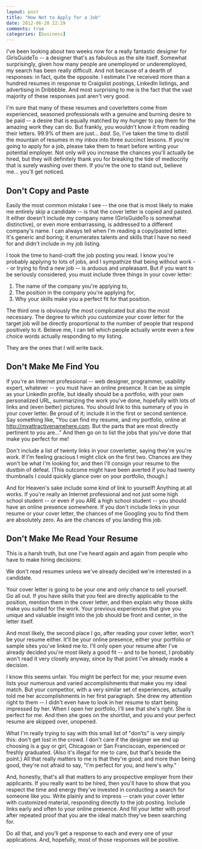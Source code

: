 ```yaml
---
layout: post
title: "How Not to Apply for a Job"
date: 2012-06-20 22:29
comments: true
categories: [business]
---
```

I've been looking about two weeks now for a really fantastic designer for GirlsGuideTo -- a designer that's as fabulous as the site itself. Somewhat surprisingly, given how many people are unemployed or underemployed, my search has been really difficult. And not because of a dearth of responses: in fact, quite the opposite. I estimate I've received more than a hundred resumes in response to Craigslist postings, LinkedIn listings, and advertising in Dribbbble. And most surprising to me is the fact that the vast majority of these responses just aren't very good.

I'm sure that many of these resumes and coverletters come from experienced, seasoned professionals with a genuine and burning desire to be paid -- a desire that is equally matched by my hunger to pay them for the amazing work they can do. But frankly, you wouldn't know it from reading their letters. 99.9% of them are just... *bad*. So, I've taken the time to distill the mountain of resumes in my inbox into three succinct lessons. If you're going to apply for a job, please take them to heart before writing your potential employer. Not only will you increase the chances you'll actually be hired, but they will definitely thank you for breaking the tide of mediocrity that is surely washing over them. If you're the one to stand out, believe me... you'll get noticed.

<!-- more -->

## Don't Copy and Paste
Easily the most common mistake I see -- the one that is most likely to make me entirely skip a candidate -- is that the cover letter is copied and pasted. It either doesn't include my company name (GirlsGuideTo is somewhat distinctive), or even more embarrassing, is addressed to a different company's name. I can always tell when I'm reading a copy/pasted letter. It's generic and boring; it enumerates talents and skills that I have no need for and didn't include in my job listing.

I took the time to hand-craft the job posting you read. I know you're probably applying to lots of jobs, and I sympathize that being without work -- or trying to find a new job -- is arduous and unpleasant. But if you want to be seriously considered, you must include three things in your cover letter:

1. The name of the company you're applying to,
2. The position in the company you're applying for,
3. Why your skills make you a perfect fit for that position.

The third one is obviously the most complicated but also the most necessary. The degree to which you customize your cover letter for the target job will be directly proportional to the number of people that respond positively to it. Believe me, I can tell which people actually wrote even a few choice words actually responding to my listing.

They are the ones that I will write back.

## Don't Make Me Find You
If you're an Internet professional -- web designer, programmer, usability expert, whatever -- you must have an online presence. It can be as simple as your LinkedIn profile, but ideally should be a portfolio, with your own personalized URL, summarizing the work you've done, hopefully with lots of links and (even better) pictures. You should link to this summary of you in your cover letter. Be proud of it; include it in the first or second sentence. Say something like, "You can find my resume, and my portfolio, online at http://myattractivenamehere.com. But the parts that are most directly pertinent to you are..." And then go on to list the jobs that you've done that make you perfect for me!

Don't include a list of twenty links in your coverletter, saying they're you're work. If I'm feeling gracious I might click on the first two. Chances are they won't be what I'm looking for, and then I'll consign your resume to the dustbin of defeat. (This outcome might have been averted if you had twenty thumbnails I could quickly glance over on your portfolio, though.)

And for Heaven's sake include some kind of link to yourself! Anything at all works. If you're really an Internet professional and not just some high school student -- or even if you ARE a high school student -- you should have an online presence somewhere. If you don't include links in your resume or your cover letter, the chances of me Googling you to find them are absolutely zero. As are the chances of you landing this job.

## Don't Make Me Read Your Resume
This is a harsh truth, but one I've heard again and again from people who have to make hiring decisions:

We don't read resumes unless we've already decided we're interested in a candidate.

Your cover letter is going to be your one and only chance to sell yourself. Go all out. If you have skills that you feel are directly applicable to the position, mention them in the cover letter, and then explain why those skills make you suited for the work. Your previous experiences that give you unique and valuable insight into the job should be front and center, in the letter itself.

And most likely, the second place I go, after reading your cover letter, won't be your resume either. It'll be your online presence, either your portfolio or sample sites you've linked me to. I'll only open your resume after I've already decided you're most likely a good fit -- and to be honest, I probably won't read it very closely anyway, since by that point I've already made a decision.

I know this seems unfair. You might be perfect for me; your resume even lists your numerous and varied accomplishments that make you my ideal match. But your competitor, with a very similar set of experiences, actually told me her accomplishments in her first paragraph. She drew my attention right to them -- I didn't even have to look in her resume to start being impressed by her. When I open her portfolio, I'll see that she's right. She *is* perfect for me. And then she goes on the shortlist, and you and your perfect resume are skipped over, unopened.

What I'm really trying to say with this small list of "don'ts" is very simply this: don't get lost in the crowd. I don't care if the designer we end up choosing is a guy or girl, Chicagoan or San Franciscoan, experienced or freshly graduated. (Also it's illegal for me to care, but that's beside the point.) All that really matters to me is that they're good; and more than being good, they're not afraid to say, "I'm perfect for you, and here's why."

And, honestly, that's all that matters to any prospective employer from their applicants. If you really want to be hired, then you'll have to show that you respect the time and energy they've invested in conducting a search for someone like you. Write plainly and to impress -- cram your cover letter with customized material, responding directly to the job posting. Include links early and often to your online presence. And fill your letter with proof after repeated proof that you are the ideal match they've been searching for.

Do all that, and you'll get a response to each and every one of your applications. And, hopefully, most of those responses will be positive.